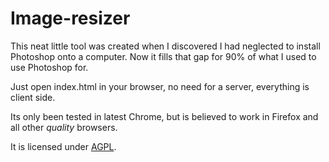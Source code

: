 # Image-resizer

This neat little tool was created when I discovered I had neglected to install Photoshop
onto a computer. Now it fills that gap for 90% of what I used to use Photoshop for.

Just open index.html in your browser, no need for a server, everything is client side.

Its only been tested in latest Chrome, but is believed to work in Firefox and all other *quality* browsers.

It is licensed under [AGPL](http://www.gnu.org/licenses/agpl-3.0.html).
